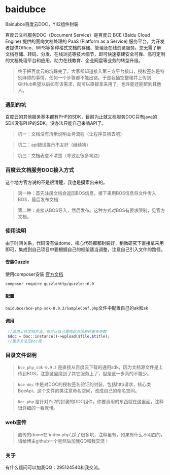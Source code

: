 # baidubce
Baidubce百度云DOC，YII2组件封装

百度云文档服务DOC（Document Service）是百度云 BCE (Baidu Cloud Engine) 提供的面向文档处理的 PaaS (Platform as a Service) 服务平台，为开发者提供Office、WPS等多种格式文档的存储、管理及在线浏览服务。您无需了解文档存储、转码、分发、在线浏览等技术细节，即可快速搭建安全可靠、高可定制的文档处理平台和应用，助力在线教育、企业网盘等业务的转型升级。

>终于把百度云的坑踩完了，大家都知道接入第三方平台接口，授权签名是特别麻烦的事情，任何一个步骤都不能出错。于是我抽空整理并上传到GitHub希望以后如有该需求，就可以直接拿来用了，也许能还能帮到其他人。

### 遇到的坑
百度云的其他服务基本都有PHP的SDK，目前为止就文档服务DOC只有java的SDK没有PHP的SDK，没办法只能自己来啃API了。
>坑一：文档没有清晰说明业务流程（让程序员猜去吧）

>坑二：api错误提示不友好（继续猜）

>坑三：文档表意不清楚（导致走很多弯路）

### 百度云文档服务DOC接入方式
这个地方官方说的不是很清楚，我也是摸索出来的。
>第一种：首先注册文档会返回BOS信息，接下来用BOS信息将文件传入BOS，最后发布文档

>第二种：直接从BOS导入，然后发布。这种方式对BOS有要求限制，见官方文档。

### 使用说明
由于时间关系，代码没有做dome，核心代码都都封装好，稍微研究下直接拿来用即可，集成到自己项目中要根据自己的框架适当调整，注意自己引入文件的路径。
#### 安装Guzzle
使用composer安装 [官方文档](https://guzzle-cn.readthedocs.io/zh_CN/latest/overview.html#installation)
```
composer require guzzlehttp/guzzle:~6.0
```
#### 配置
`baidubce/bce-php-sdk-0.9.2/SampleConf.php`文件中配置自己的ak和sk
#### 调用
```php
 //调用上传文档方法，也可以自己重构此方法来传更多参数
 $doc = Doc::instance()->upload($file,$title);
 //更多方法见Doc类
```


### 目录文件说明
>`bce_php_sdk-0.9.2`  是直接从百度云下载的通用sdk，因为文档源文件是上传到BOS，注意这里绕到了其它服务上了，但是这一步真的不能少。

>`bce-doc`  中是对DOC的授权签名验证的封装，包括http请求，核心类BceApi，这个文件的类注意命名空间，改成自己的命名空间。

>`Doc.php` 是针对Yii2的封装的DOC组件，你要调用的东西就在这里面，注释很详细的一看就懂。

### web直传
>直传的dome在`index.php',踩了很多坑，注释里有，如果有什么不明白的，请给博主github一个星然后加我QQ和我交流！

### 关于
有什么疑问可以加我QQ：295124540和我交流。

